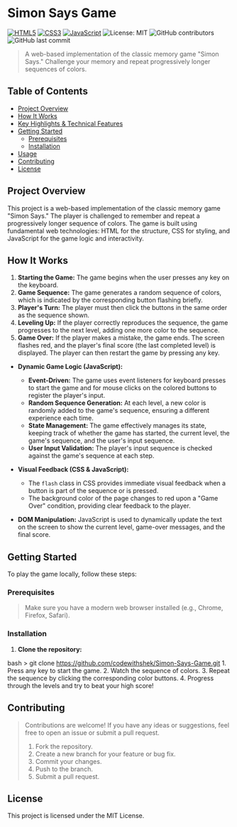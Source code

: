 
# Simon Says Game

[![HTML5](https://img.shields.io/badge/html5-%23E34F26.svg?style=for-the-badge&logo=html5&logoColor=white)](https://developer.mozilla.org/en-US/docs/Web/HTML)
[![CSS3](https://img.shields.io/badge/css3-%231572B6.svg?style=for-the-badge&logo=css3&logoColor=white)](https://developer.mozilla.org/en-US/docs/Web/CSS)
[![JavaScript](https://img.shields.io/badge/javascript-%23323330.svg?style=for-the-badge&logo=javascript&logoColor=%23F7DF1E)](https://www.javascript.com/)
![License: MIT](https://img.shields.io/badge/License-MIT-yellow.svg)
![GitHub contributors](https://img.shields.io/github/contributors/YOUR_USERNAME/Simon-Says-Game)
![GitHub last commit](https://img.shields.io/github/last-commit/YOUR_USERNAME/Simon-Says-Game)

> A web-based implementation of the classic memory game "Simon Says." Challenge your memory and repeat progressively longer sequences of colors.

## Table of Contents

- [Project Overview](#project-overview)
- [How It Works](#how-it-works)
- [Key Highlights & Technical Features](#key-highlights--technical-features)
- [Getting Started](#getting-started)
  - [Prerequisites](#prerequisites)
  - [Installation](#installation)
- [Usage](#usage)
- [Contributing](#contributing)
- [License](#license)

## Project Overview

This project is a web-based implementation of the classic memory game "Simon Says." The player is challenged to remember and repeat a progressively longer sequence of colors. The game is built using fundamental web technologies: HTML for the structure, CSS for styling, and JavaScript for the game logic and interactivity.

## How It Works

1.  **Starting the Game:** The game begins when the user presses any key on the keyboard.
2.  **Game Sequence:** The game generates a random sequence of colors, which is indicated by the corresponding button flashing briefly.
3.  **Player's Turn:** The player must then click the buttons in the same order as the sequence shown.
4.  **Leveling Up:** If the player correctly reproduces the sequence, the game progresses to the next level, adding one more color to the sequence.
5.  **Game Over:** If the player makes a mistake, the game ends. The screen flashes red, and the player's final score (the last completed level) is displayed. The player can then restart the game by pressing any key.

-   **Dynamic Game Logic (JavaScript):**
    -   **Event-Driven:** The game uses event listeners for keyboard presses to start the game and for mouse clicks on the colored buttons to register the player's input.
    -   **Random Sequence Generation:** At each level, a new color is randomly added to the game's sequence, ensuring a different experience each time.
    -   **State Management:** The game effectively manages its state, keeping track of whether the game has started, the current level, the game's sequence, and the user's input sequence.
    -   **User Input Validation:** The player's input sequence is checked against the game's sequence at each step.

-   **Visual Feedback (CSS & JavaScript):**
    -   The `flash` class in CSS provides immediate visual feedback when a button is part of the sequence or is pressed.
    -   The background color of the page changes to red upon a "Game Over" condition, providing clear feedback to the player.
-   **DOM Manipulation:** JavaScript is used to dynamically update the text on the screen to show the current level, game-over messages, and the final score.

## Getting Started

To play the game locally, follow these steps:

### Prerequisites

> Make sure you have a modern web browser installed (e.g., Chrome, Firefox, Safari).

### Installation

1.  **Clone the repository:**

bash
    > git clone https://github.com/codewithshek/Simon-Says-Game.git
    1.  Press any key to start the game.
2.  Watch the sequence of colors.
3.  Repeat the sequence by clicking the corresponding color buttons.
4.  Progress through the levels and try to beat your high score!

## Contributing

> Contributions are welcome! If you have any ideas or suggestions, feel free to open an issue or submit a pull request.
>
> 1.  Fork the repository.
> 2.  Create a new branch for your feature or bug fix.
> 3.  Commit your changes.
> 4.  Push to the branch.
> 5.  Submit a pull request.

## License

This project is licensed under the MIT License.


